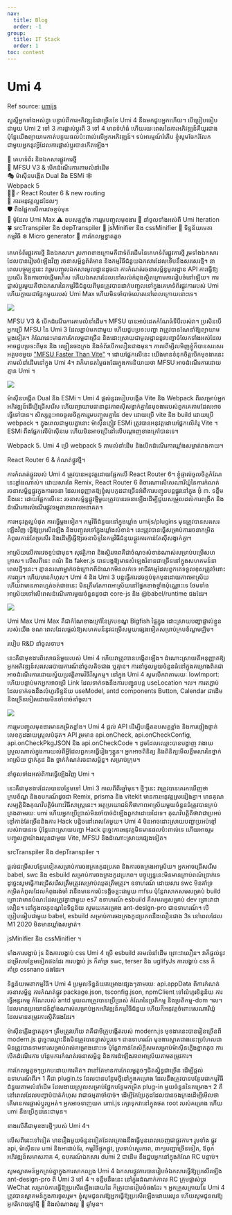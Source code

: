 ```yaml
---
nav:
  title: Blog
  order: -1
group:
  title: IT Stack
  order: 1
toc: content
---
```


# Umi 4

Ref source: [umijs](https://umijs.org/blog/umi-4-rc)

សួស្តីអ្នកទាំងអស់គ្នា បន្ទាប់ពីការអភិវឌ្ឍន៍ជាច្រើនខែ Umi 4 នឹងមកជួបអ្នកហើយ។ បើប្រៀបធៀបជាមួយ Umi 2 ទៅ 3 ការផ្លាស់ប្តូរពី 3 ទៅ 4 មានទំហំធំ ហើយរយៈពេលនៃការអភិវឌ្ឍន៍គឺយូរជាង ប៉ុន្តែយើងព្យាយាមកាត់បន្ថយផលប៉ះពាល់លើអ្នកអភិវឌ្ឍន៍។ ទប់អារម្មណ៍រំភើប ខ្ញុំសូមចែករំលែកជាមួយអ្នកនូវអ្វីដែលការផ្លាស់ប្តូរបានកើតឡើង។

🎉 គេហទំព័រ និងឯកសារផ្លូវការថ្មី  
🚀 MFSU V3 & បើកដំណើរការតាមលំនាំដើម  
🎭 ម៉ាស៊ីនបង្កើត Dual និង ESMi 🕸  
Webpack 5  
⛹🏾♂️ React Router 6 & new routing  
🐹 ការអនុវត្តល្អដដែលៗ  
🛡️ ពឹងផ្អែកលើការវេចខ្ចប់មុន  
🤺 ម៉ូដែល Umi Max ⚠️ ឧបសគ្គខ្លាំង ការរួមបញ្ចូលមុខងារ 🎈 នាំចូលទាំងអស់ពី Umi Iteration 🍀 srcTranspiler និង depTranspiler 🌼 jsMinifier និង cssMinifier 🌸 ទិន្នន័យមេតាកម្មវិធី ❄️ Micro generator 🧪 ការកែលម្អខ្នាតតូច

គេហទំព័រផ្លូវការថ្មី និងឯកសារ។ រូបភាពខាងក្រោមគឺជាទំព័រដើមនៃគេហទំព័រផ្លូវការថ្មី រួមទាំងឯកសារដែលបានរៀបចំឡើងវិញ រចនាសម្ព័ន្ធព័ត៌មាន និងកម្មវិធីជំនួយឯកសារដែលទើបនឹងសរសេរថ្មី។ នាពេលបច្ចុប្បន្ននេះ វារួមបញ្ចូលឯកសារមូលដ្ឋានដូចជា ការកំណត់រចនាសម្ព័ន្ធមូលដ្ឋាន API ការធ្វើឱ្យប្រសើរ និងការចាប់ផ្ដើមរហ័ស ហើយឯកសារដែលនៅសល់កំពុងស្ថិតក្រោមការរៀបចំនៅឡើយ។ ការផ្លាស់ប្តូរមួយគឺថាឯកសារនៃកម្មវិធីជំនួយពីមុនត្រូវបានដាក់បញ្ចូលទៅក្នុងគេហទំព័រផ្លូវការរបស់ Umi ហើយក្លាយជាផ្នែកមួយរបស់ Umi Max ហើយមិនចាំបាច់លោតនៅពេលក្រោយនោះទេ។

![](https://img.alicdn.com/imgextra/i1/O1CN014dDq4L1Zc3guRwcse_!!6000000003214-2-tps-1600-941.png)

MFSU V3 & បើកដំណើរការតាមលំនាំដើម។ MFSU បានអាប់ដេតកំណែធំទីបីរបស់វា។ ប្រសិនបើអ្នកប្រើ MFSU នៃ Umi 3 ដែលភ្ជាប់មកជាមួយ ហើយជួបប្រទះបញ្ហា វាត្រូវបានណែនាំឱ្យព្យាយាមម្តងទៀត។ កំណែនេះមានការកែលម្អជាច្រើន និងដោះស្រាយជាមូលដ្ឋាននូវបញ្ហាចំលែកទាំងអស់ដែលអាចជួបប្រទះពីមុន និង ល្បឿនចងក្រង និងទំព័របើកលឿនជាងមុន។ កាលពីម្សិលមិញខ្ញុំក៏បានសរសេរអត្ថបទមួយ ["MFSU Faster Than Vite"](https://mp.weixin.qq.com/s?__biz=MjM5NDgyODI4MQ==&mid=2247484624&idx=1&sn=2addfa8cc2511fbea91faf831195788f) ។ ដោយផ្អែកលើនេះ យើងមានទំនុកចិត្តបើកមុខងារនេះតាមលំនាំដើមនៅក្នុង Umi 4។ វាក៏មានតម្លៃផងដែរក្នុងការនិយាយថា MFSU អាចដំណើរការដោយគ្មាន Umi ។

![](https://img.alicdn.com/imgextra/i2/O1CN01Znj8HD1mCwz72voXv_!!6000000004919-2-tps-1600-807.png)

ម៉ាស៊ីនបង្កើត Dual និង ESMi ។ Umi 4 ផ្តល់នូវរបៀបបង្កើត Vite និង Webpack ពីរសម្រាប់អ្នកអភិវឌ្ឍន៍ដើម្បីជ្រើសរើស ហើយព្យាយាមធានានូវភាពស៊ីសង្វាក់គ្នានៃមុខងាររបស់ពួកគេតាមដែលអាចធ្វើទៅបាន។ សិស្សខ្លះអាចចូលចិត្តការរួមបញ្ចូលគ្នានៃ dev ដោយប្រើ vite និង build ដោយប្រើ webpack ។ ក្នុងពេលជាមួយគ្នានោះ ម៉ាស៊ីនភ្ញៀវ ESMi ត្រូវបានអនុវត្តដោយផ្អែកលើគំរូ Vite ។ ESMi ពឹងផ្អែកលើម៉ាស៊ីនមេ ហើយមិនអាចប្រើនៅលើបណ្តាញខាងក្រៅបានទេ។

Webpack 5. Umi 4 ប្រើ webpack 5 តាមលំនាំដើម និងបើកដំណើរការឃ្លាំងសម្ងាត់រាងកាយ។

React Router 6 & កំណត់ផ្លូវថ្មី។

ការកំណត់ផ្លូវរបស់ Umi 4 ត្រូវបានអនុវត្តដោយផ្អែកលើ React Router 6។ ខ្ញុំផ្ទាល់ចូលចិត្តកំណែនេះខ្លាំងណាស់។ ដោយសារតែ Remix, React Router 6 ពិចារណាលើសេណារីយ៉ូនៃការកំណត់រចនាសម្ព័ន្ធផ្លូវក្នុងការរចនា ដែលអនុញ្ញាតឱ្យខ្ញុំលុបកូដជាច្រើនអំពីការបញ្ជូនបន្តផ្លូវនៅក្នុង អ៊ុំ ៣. ទន្ទឹមនឹងនេះ ដោយផ្អែកលើនេះ រចនាសម្ព័ន្ធផ្លូវថ្មីមួយត្រូវបានរចនាឡើងដើម្បីជួយសម្រួលដល់ការពង្រីក និងដំណើរការសំណើរផ្លូវធម្មតានាពេលអនាគត។

ការអនុវត្តល្អបំផុត ការធ្វើម្តងទៀត។ កម្មវិធីជំនួយនៅក្នុងឃ្លាំង umijs/plugins មុនត្រូវបានសរសេរឡើងវិញ ធ្វើឱ្យប្រសើរឡើង និងបញ្ចូលទៅក្នុងឃ្លាំងសំខាន់។ នេះត្រូវបានធ្វើសម្រាប់ការរចនាកម្រិតកំពូលកាន់តែប្រសើរ និងដើម្បីធ្វើឱ្យរចនាប័ទ្មនៃកម្មវិធីជំនួយផ្លូវការកាន់តែស៊ីសង្វាក់គ្នា។

អាស្រ័យលើការវេចខ្ចប់ជាមុន។ សុវត្ថិភាព និងស្ថិរភាពគឺជាចំណុចសំខាន់ណាស់សម្រាប់បម្រើសហគ្រាស។ លើសពីនេះ ពណ៌ និង faker.js បានបង្កឱ្យមានសំឡេងរំខានជាច្រើននៅក្នុងសហគមន៍នាពេលថ្មីៗនេះ។ គ្មាននរណាម្នាក់ចង់ក្រោកពីដំណេកមិនលក់ទេ អាជីវកម្មដែលពួកគេទទួលខុសត្រូវចំពោះការព្យួរ។ ហើយមានកំហុស។ Umi 4 និង Umi 3 បន្តធ្វើការវេចខ្ចប់ទុកមុនដោយភាពអាស្រ័យ ហើយវាមានភាពហ្មត់ចត់ជាងនេះ មិនត្រឹមតែភាពអាស្រ័យនៅផ្នែកខាងថ្នាំងប៉ុណ្ណោះទេ ថែមទាំងអាស្រ័យទៅលើពេលដំណើរការមួយចំនួនដូចជា core-js និង @babel/runtime ផងដែរ។

![](https://img.alicdn.com/imgextra/i1/O1CN01h44iJg1T09DNuYOlm_!!6000000002319-2-tps-1600-758.png)

Umi Max Umi Max គឺជាកំណែខាងក្រៅនៃក្របខណ្ឌ Bigfish ផ្ទៃក្នុង ដោះស្រាយបញ្ហាផ្ទាល់ខ្លួនរបស់យើង ខណៈពេលដែលផ្តល់ឱ្យសហគមន៍នូវជម្រើសមួយផ្សេងទៀតសម្រាប់ក្របខ័ណ្ឌមជ្ឈិម។

របៀប R&D នាំចូលទាប។

នេះគឺជាមុខងារពិសោធន៍មួយរបស់ Umi 4 ហើយវាត្រូវបានបង្កើតឡើង។ ដំណោះស្រាយគឺអនុញ្ញាតឱ្យអ្នកអភិវឌ្ឍន៍សរសេររបាយការណ៍នាំចូលតិចជាង ឬគ្មាន។ ការនាំចូលមួយចំនួនធំនៅក្នុងគម្រោងពិតជាអាចដំណើរការដោយស្វ័យប្រវត្តិតាមវិធីវិស្វកម្ម។ នៅក្នុង Umi 4 សូមបើកវាតាមរយៈ lowImport: ហើយបន្ទាប់មកអ្នកអាចប្រើ Link ដែលទាក់ទងនឹងការបញ្ជូនបន្ត useLocation ។ល។ ការតភ្ជាប់ដែលទាក់ទងនឹងលំហូរទិន្នន័យ useModel, antd components Button, Calendar ជាដើម និងច្រើនទៀតដោយមិនចាំបាច់នាំចូល។

![](https://img.alicdn.com/imgextra/i4/O1CN0142Vcpt25kMZqjmioe_!!6000000007564-2-tps-1600-631.png)

ការរួមបញ្ចូលមុខងារមានកម្រិតខ្លាំង។ Umi 4 ផ្តល់ API ដើម្បីបង្កើតឧបសគ្គខ្លាំង និងការផ្ទៀងផ្ទាត់លេខកូដងាយស្រួលបំផុត។ API រួមមាន api.onCheck, api.onCheckConfig, api.onCheckPkgJSON និង api.onCheckCode ។ ដូចដែលឈ្មោះបានបង្ហាញ វាងាយស្រួលណាស់ក្នុងការយល់ពីអ្វីដែលពួកគេធ្វើរៀងៗខ្លួន។ អ្នកអាចពិនិត្យ និងពិនិត្យមើលខ្លឹមសារនៃថ្នាក់អាស្រ័យ ថ្នាក់កូដ និង ថ្នាក់កំណត់រចនាសម្ព័ន្ធ។ សម្រាប់ក្រុម។

នាំចូលទាំងអស់ពីការធ្វើឡើងវិញ Umi ។

នេះគឺជាមុខងារដែលបានបន្ថែមទៅ Umi 3 កាលពីពីរឆ្នាំមុន។ ថ្មីៗនេះ វាត្រូវបានគេរកឃើញថាក្របខ័ណ្ឌ និងឧបករណ៍ដូចជា Remix, prisma និង vitekit មានការអនុវត្តស្រដៀងគ្នា។ មានគុណសម្បត្តិនិងគុណវិបត្តិចំពោះវិធីសាស្រ្តនេះ។ អត្ថប្រយោជន៍គឺថាភាពអាស្រ័យមួយចំនួនធំត្រូវបានគ្រប់គ្រងតាមរយៈ umi ហើយអ្នកប្រើប្រាស់មិនចាំបាច់ដំឡើងពួកវាដោយដៃទេ។ គុណវិបត្តិគឺថាវាជាប្រអប់ខ្មៅកាន់តែច្រើននិងការ Hack បន្តិចនៅពេលតែមួយ។ Umi 4 មិនអាចដោះស្រាយបញ្ហាប្រអប់ខ្មៅរបស់វាបានទេ ប៉ុន្តែដោះស្រាយបញ្ហា Hack ដូច្នេះការអនុវត្តមិនមានផលប៉ះពាល់ទេ ហើយអាចរួមបញ្ចូលគ្នាយ៉ាងរលូនជាមួយ Vite, MFSU និងដំណោះស្រាយផ្សេងទៀត។

srcTranspiler និង depTranspiler ។

ផ្តល់ជម្រើសបន្ថែមទៀតសម្រាប់ការចងក្រងកូដប្រភព និងការចងក្រងអាស្រ័យ។ អ្នកអាចជ្រើសរើស babel, swc និង esbuild សម្រាប់ការចងក្រងកូដប្រភព។ បច្ចុប្បន្ននេះមិនមានគ្រាប់ពណ៌ប្រាក់ទេ ដូច្នេះសូមធ្វើការជ្រើសរើសត្រឹមត្រូវសម្រាប់ឈុតត្រឹមត្រូវ។ ឧទាហរណ៍ ដោយសារ swc មិនគាំទ្រកម្រិតកំពូលដែលកំពុងរង់ចាំ វានឹងមានការប៉ះទង្គិចខ្លះជាមួយ mfsu ប៉ុន្តែវាសាកសមសម្រាប់ build ព្រោះវាមានបំណះដែលត្រូវគ្នាជាមួយ es7 ឧទាហរណ៍ esbuild គឺសមរម្យសម្រាប់ dev ព្រោះវាជា លឿន។ នៅក្នុងលក្ខខណ្ឌនៃទិន្នន័យ សូមយកគម្រោង ant-design-pro ជាឧទាហរណ៍។ បើប្រៀបធៀបជាមួយ babel, esbuild សម្រាប់ការចងក្រងកូដប្រភពនឹងលឿនជាង 3s នៅពេលដែល M1 2020 មិនមានឃ្លាំងសម្ងាត់។

jsMinifier និង cssMinifier ។

ទាំងការបង្ហាប់ js និងការបង្ហាប់ css Umi 4 ប្រើ esbuild តាមលំនាំដើម ព្រោះវាលឿន។ វាក៏ផ្តល់នូវជម្រើសបន្ថែមទៀតផងដែរ ការបង្ហាប់ js ក៏គាំទ្រ swc, terser និង uglifyJs ការបង្ហាប់ css ក៏គាំទ្រ cssnano ផងដែរ។

ទិន្នន័យមេតាកម្មវិធី។ Umi 4 ប្រមូលទិន្នន័យគម្រោងផ្សេងៗតាមរយៈ api.appData ពីការកំណត់រចនាសម្ព័ន្ធ ការកំណត់ផ្លូវ package.json, tsconfig.json, npmClient ទៅលំហូរទិន្នន័យ ការធ្វើអន្តរកម្ម កំណែរបស់ antd មួយណាត្រូវបានប្រើប្រាស់ កំណែនៃប្រតិកម្ម និងប្រតិកម្ម-dom ។ល។ ដែលមានប្រយោជន៍ខ្លាំងណាស់សម្រាប់អ្នកអភិវឌ្ឍន៍កម្មវិធីជំនួយ ហើយក៏អនុវត្តចំពោះសេណារីយ៉ូដែលមានតម្រូវការស្ថិតិផងដែរ។

ម៉ាស៊ីនភ្លើងខ្នាតតូច។ ត្រឹមត្រូវហើយ វាគឺជាមីក្រូបង្កើតរបស់ modern.js មុខងារនេះបានរៀនច្រើនពី modern.js ដូច្នេះឈ្មោះនឹងមិនត្រូវបានផ្លាស់ប្តូរទេ។ ជាឧទាហរណ៍ មុខងារស្អាតជាងនេះប្រហែលជាមិនត្រូវបានទាមទារសម្រាប់រាល់គម្រោងនោះទេ ប៉ុន្តែវាកាន់តែស័ក្តិសមសម្រាប់ម៉ាស៊ីនភ្លើងខ្នាតតូច ការបើកដំណើរការ បន្ថែមការកំណត់រចនាសម្ព័ន្ធ និងការដំឡើងភាពអាស្រ័យតាមតម្រូវការ។

ការកែលម្អតូចៗប្រកបដោយការគិត។ វានៅតែមានការកែលម្អតូចៗជិតស្និទ្ធជាច្រើន ដើម្បីផ្តល់ឧទាហរណ៍ពីរ។ 1 គឺជា plugin.ts ដែលបានបន្ថែមថ្មីនៅក្នុងគម្រោង ដែលនឹងត្រូវបានបន្ថែមជាកម្មវិធីជំនួយតាមលំនាំដើម ដែលងាយស្រួលសម្រាប់ផ្នែកបន្ថែមកម្រិត plug-in មួយចំនួននៃគម្រោង។ 2 គឺនៅពេលដែលបញ្ហាបំបាត់កំហុស វាជាធម្មតាចាំបាច់។ ដើម្បីកែប្រែកូដដែលបានចងក្រងដើម្បីមើលថាតើមានការផ្លាស់ប្តូរឬអត់។ អ្នកអាចទាញយក umi.js រក្សាទុកវានៅក្នុងថត root របស់គម្រោង ហើយ umi នឹងប្រើកូដនេះជាមុន។

ខាងលើគឺជាមុខងារថ្មីៗរបស់ Umi 4។

លើសពីនេះទៅទៀត មានរឿងមួយចំនួនទៀតដែលគ្រោងនឹងធ្វើមុនពេលចេញជាផ្លូវការ។ រួមទាំង ផ្លូវ api, ម៉ាស៊ីនមេ umi និងអាដាប់ទ័រ, កម្មវិធីផ្ទុកផ្លូវ, ស្រទាប់ស្ថេរភាព, ពាក្យបញ្ជាច្រើនទៀត, ឪពុកអភិវឌ្ឍន៍សមាសភាគ 4, ឧបករណ៍ឯកសារ dumi 2 ជាដើម នឹងជួបអ្នកនៅក្នុងកំណែ RC បន្ទាប់។

សូមស្វាគមន៍អ្នកគ្រប់គ្នាក្នុងការសាកល្បង Umi 4 ឯកសារផ្លូវការបានរៀបចំឯកសារធ្វើឱ្យប្រសើរឡើង ant-design-pro ពី Umi 3 ទៅ 4 ។ ទន្ទឹមនឹងនេះ នៅក្នុងដំណាក់កាល RC ក្រុមផ្លាស់ប្តូរ WeChat សម្រាប់ការធ្វើឱ្យប្រសើរឡើងដោយដៃ ក៏ត្រូវបានរៀបចំផងដែរ ។ អ្នកត្រួសត្រាយនៃ Umi 4 ត្រូវបានស្វាគមន៍ក្នុងការចូលរួម។ ខ្ញុំសូមជូនពរឱ្យអ្នកធ្វើឱ្យប្រសើរឡើងដោយរលូន ហើយសូមជូនពរឱ្យអ្នករីករាយឆ្នាំថ្មី 🧨 និងសំណាងល្អ 🐯 ឆ្នាំមុន។
